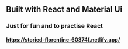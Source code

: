 ## Built with React and Material Ui
### Just for fun and to practise React
#### https://storied-florentine-60374f.netlify.app/
